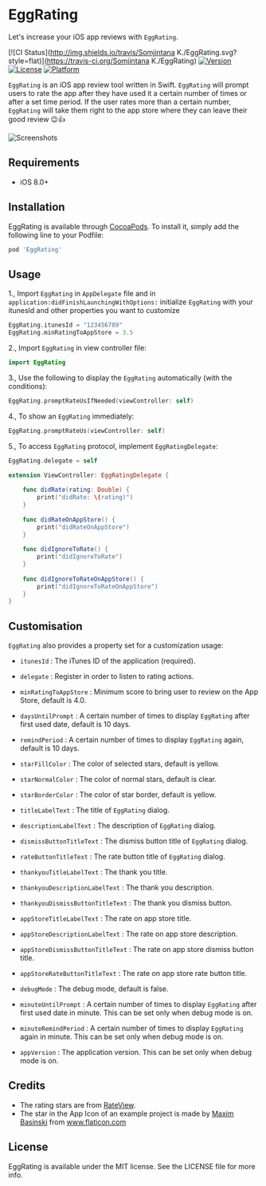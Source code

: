 # EggRating
Let's increase your iOS app reviews with `EggRating`.

[![CI Status](http://img.shields.io/travis/Somjintana K./EggRating.svg?style=flat)](https://travis-ci.org/Somjintana K./EggRating)
[![Version](https://img.shields.io/cocoapods/v/EggRating.svg?style=flat)](http://cocoapods.org/pods/EggRating)
[![License](https://img.shields.io/cocoapods/l/EggRating.svg?style=flat)](http://cocoapods.org/pods/EggRating)
[![Platform](https://img.shields.io/cocoapods/p/EggRating.svg?style=flat)](http://cocoapods.org/pods/EggRating)

`EggRating` is an iOS app review tool written in Swift. `EggRating` will prompt users to rate the app after they have used it a certain number of times or after a set time period. If the user rates more than a certain number, `EggRating` will take them right to the app store where they can leave their good review 😉👍 

![Screenshots](https://cloud.githubusercontent.com/assets/9149523/21668934/8649721e-d339-11e6-8d48-49d4cbb88fe0.png)

## Requirements

- iOS 8.0+

## Installation

EggRating is available through [CocoaPods](http://cocoapods.org). To install
it, simply add the following line to your Podfile:

```ruby
pod 'EggRating'
```

## Usage

1., Import `EggRating` in `AppDelegate` file and in `application:didFinishLaunchingWithOptions:` initialize `EggRating` with your itunesId and other properties you want to customize

```swift
EggRating.itunesId = "123456789"
EggRating.minRatingToAppStore = 3.5
```

2., Import `EggRating` in view controller file:

```swift
import EggRating
```

3., Use the following to display the `EggRating` automatically (with the conditions):

```swift
EggRating.promptRateUsIfNeeded(viewController: self)
```

4., To show an `EggRating` immediately:

```swift
EggRating.promptRateUs(viewController: self)
```

5., To access `EggRating` protocol, implement `EggRatingDelegate`:

```swift
EggRating.delegate = self
```

```swift
extension ViewController: EggRatingDelegate {
    
    func didRate(rating: Double) {
        print("didRate: \(rating)")
    }
    
    func didRateOnAppStore() {
        print("didRateOnAppStore")
    }
    
    func didIgnoreToRate() {
        print("didIgnoreToRate")
    }
    
    func didIgnoreToRateOnAppStore() {
        print("didIgnoreToRateOnAppStore")
    }
}
```
## Customisation

`EggRating` also provides a property set for a customization usage:

- `itunesId` : The iTunes ID of the application (required).

- `delegate` : Register in order to listen to rating actions.

- `minRatingToAppStore` : Minimum score to bring user to review on the App Store, default is 4.0.

- `daysUntilPrompt` : A certain number of times to display `EggRating` after first used date, default is 10 days.

- `remindPeriod` : A certain number of times to display `EggRating` again, default is 10 days.

- `starFillColor` : The color of selected stars, default is yellow.

- `starNormalColor` : The color of normal stars, default is clear.

- `starBorderColor` : The color of star border, default is yellow.

- `titleLabelText` : The title of `EggRating` dialog.

- `descriptionLabelText` : The description of `EggRating` dialog.

- `dismissButtonTitleText` : The dismiss button title of `EggRating` dialog.

- `rateButtonTitleText` : The rate button title of `EggRating` dialog.

- `thankyouTitleLabelText` : The thank you title.

- `thankyouDescriptionLabelText` : The thank you description.

- `thankyouDismissButtonTitleText` : The thank you dismiss button.

- `appStoreTitleLabelText` : The rate on app store title.

- `appStoreDescriptionLabelText` : The rate on app store description.

- `appStoreDismissButtonTitleText` : The rate on app store dismiss button title.

- `appStoreRateButtonTitleText` : The rate on app store rate button title.

- `debugMode` : The debug mode, default is false.

- `minuteUntilPrompt` : A certain number of times to display `EggRating` after first used date in minute. This can be set only when debug mode is on.
    
- `minuteRemindPeriod` : A certain number of times to display `EggRating` again in minute. This can be set only when debug mode is on.

- `appVersion` : The application version. This can be set only when debug mode is on.


## Credits
- The rating stars are from [RateView](https://github.com/taruntyagi697/RateView).
- The star in the App Icon of an example project is made by [Maxim Basinski](http://www.flaticon.com/authors/maxim-basinski) from www.flaticon.com

## License

EggRating is available under the MIT license. See the LICENSE file for more info.
